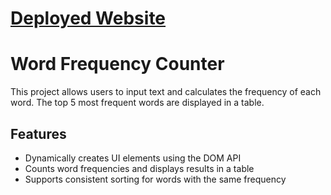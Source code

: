 # [Deployed Website](https://desperado1736.github.io/Assignment-6-CSC-317/) 

# Word Frequency Counter

This project allows users to input text and calculates the frequency of each word. The top 5 most frequent words are displayed in a table.

## Features
- Dynamically creates UI elements using the DOM API
- Counts word frequencies and displays results in a table
- Supports consistent sorting for words with the same frequency